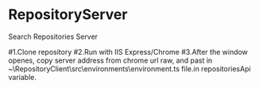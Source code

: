# RepositoryServer
Search Repositories Server

#1.Clone repository
#2.Run with IIS Express/Chrome
#3.After the window openes, copy server address from chrome url raw, and past in ~\RepositoryClient\src\environments\environment.ts file.in repositoriesApi variable.

